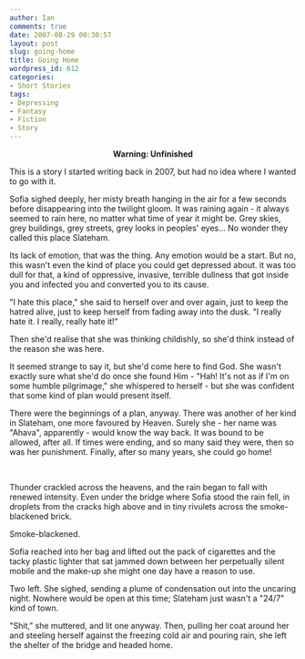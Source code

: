 ```yaml
---
author: Ian
comments: true
date: 2007-08-29 00:30:57
layout: post
slug: going-home
title: Going Home
wordpress_id: 612
categories:
- Short Stories
tags:
- Depressing
- Fantasy
- Fiction
- Story
---
```


<div class="notes"><p align="center"><strong>Warning: Unfinished</strong></p><p>This is a story I started writing back in 2007, but had no idea where I wanted to go with it.</p></div>

<div class="story" markdown="1">
<p>Sofia sighed deeply, her misty breath hanging in the air for a few seconds before disappearing into the twilight gloom. It was raining again - it always seemed to rain here, no matter what time of year it might be. Grey skies, grey buildings, grey streets, grey looks in peoples&#039; eyes... No wonder they called this place Slateham.</p>
<p>Its lack of emotion, that was the thing. Any emotion would be a start. But no, this wasn&#039;t even the kind of place you could get depressed about. it was too dull for that, a kind of oppressive, invasive, terrible dullness that got inside you and infected you and converted you to its cause.</p>
<p>"I hate this place," she said to herself over and over again, just to keep the hatred alive, just to keep herself from fading away into the dusk. "I really hate it. I really, really hate it!"</p>
<p>Then she&#039;d realise that she was thinking childishly, so she&#039;d think instead of the reason she was here.</p>
<p>It seemed strange to say it, but she&#039;d come here to find God. She wasn&#039;t exactly sure what she&#039;d do once she found Him - "Hah! It&#039;s not as if I&#039;m on some humble pilgrimage," she whispered to herself - but she was confident that some kind of plan would present itself.</p>
<p>There were the beginnings of a plan, anyway. There was another of her kind in Slateham, one more favoured by Heaven. Surely she - her name was "Ahava", apparently - would know the way back. It was bound to be allowed, after all. If times were ending, and so many said they were, then so was her punishment. Finally, after so many years, she could go home!</p>
<br />
<p>Thunder crackled across the heavens, and the rain began to fall with renewed intensity. Even under the bridge where Sofia stood the rain fell, in droplets from the cracks high above and in tiny rivulets across the smoke-blackened brick.</p>
<p>Smoke-blackened.</p>
<p>Sofia reached into her bag and lifted out the pack of cigarettes and the tacky plastic lighter that sat jammed down between her perpetually silent mobile and the make-up she might one day have a reason to use.</p>
<p>Two left. She sighed, sending a plume of condensation out into the uncaring night. Nowhere would be open at this time; Slateham just wasn&#039;t a "24/7" kind of town.</p>
<p>"Shit," she muttered, and lit one anyway. Then, pulling her coat around her and steeling herself against the freezing cold air and pouring rain, she left the shelter of the bridge and headed home.</p>
</div>
